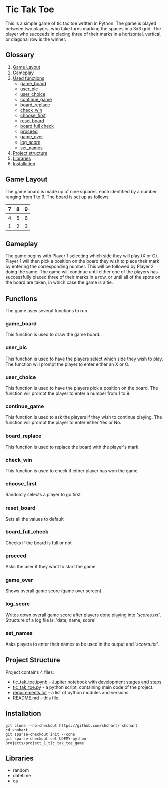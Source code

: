 # Tic Tak Toe

This is a simple game of tic tac toe written in Python. The game is played between two players, who take turns marking the spaces in a 3x3 grid. The player who succeeds in placing three of their marks in a horizontal, vertical, or diagonal row is the winner.

## Glossary

1. [Game Layout](#game-layout)
2. [Gameplay](#gameplay)
3. [Used functions](#functions)
   - [game_board](#game_board)
   - [user_pic](#user_pic)
   - [user_choice](#user_choice)
   - [continue_game](#continue_game)
   - [board_replace](#board_replace)
   - [check_win](#check_win)
   - [choose_first](#choose_first)
   - [reset board](#reset_board)
   - [board full check](#board_full_check)
   - [proceed](#proceed)
   - [game_over](#game_over)
   - [log_score](#log_score)
   - [set_names](#set_names)
4. [Project structure](#project-structure)
5. [Libraries](#libraries)
6. [Installation](#installation)

## Game Layout

The game board is made up of nine squares, each identified by a number ranging from 1 to 9. The board is set up as follows:

| 7   | 8   | 9   |
| --- | --- | --- |
| 4   | 5   | 6   |
| 1   | 2   | 3   |

## Gameplay

The game begins with Player 1 selecting which side they will play (X or O). Player 1 will then pick a position on the board they wish to place their mark by entering the corresponding number. This will be followed by Player 2 doing the same. The game will continue until either one of the players has successfully placed three of their marks in a row, or until all of the spots on the board are taken, in which case the game is a tie.

## Functions

The game uses several functions to run.

### game_board

This function is used to draw the game board.

### user_pic

This function is used to have the players select which side they wish to play. The function will prompt the player to enter either an X or O.

### user_choice

This function is used to have the players pick a position on the board. The function will prompt the player to enter a number from 1 to 9.

### continue_game

This function is used to ask the players if they wish to continue playing. The function will prompt the player to enter either Yes or No.

### board_replace

This function is used to replace the board with the player's mark.

### check_win

This function is used to check if either player has won the game.

### choose_first

Randomly selects a player to go first

### reset_board

Sets all the values to default

### board_full_check

Checks if the board is full or not

### proceed

Asks the user if they want to start the game

### game_over

Shows overall game score (game over screen)

### log_score

Writes down overall game score after players done playing into _'scores.txt'_.
Structure of a log file is: 'date, name, score'

### set_names

Asks players to enter their names to be used in the output and _'scores.txt'_.

## Project Structure

Project contains 4 files:

- [tic_tak_toe.ipynb](./tic_tak_toe.ipynb) - Jupiter notebook with development stages and steps.
- [tic_tak_toe.py](./tic_tak_toe.py) - a python script, containing main code of the project.
- [requirements.txt](./requirements.txt) - a list of python modules and versions.
- [README.md](./README.md) - this file.

## Installation

```Git
git clone --no-checkout https://github.com/shohart/ shohart
cd shohart
git sparse-checkout init --cone
git sparse-checkout set UDEMY-python-projects/project_1_tic_tak_toe_game

```

## Libraries

- random
- datetime
- os
